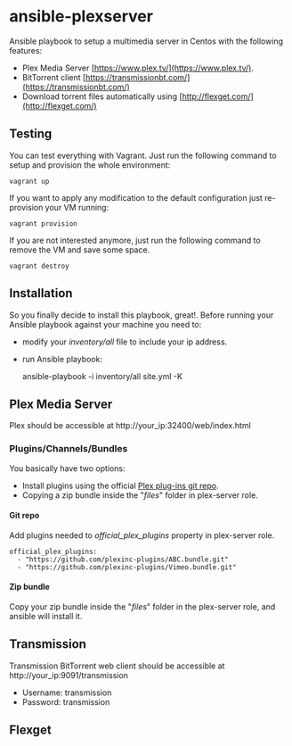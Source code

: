 # ansible-plexserver

Ansible playbook to setup a multimedia server in Centos with the following features:

  - Plex Media Server [https://www.plex.tv/](https://www.plex.tv/).
  - BitTorrent client [https://transmissionbt.com/](https://transmissionbt.com/)
  - Download torrent files automatically using [http://flexget.com/](http://flexget.com/)

## Testing

You can test everything with Vagrant. Just run the following command to setup and provision the whole environment:

    vagrant up

If you want to apply any modification to the default configuration just re-provision your VM running:

    vagrant provision

If you are not interested anymore, just run the following command to remove the VM and save some space.

    vagrant destroy

## Installation

So you finally decide to install this playbook, great!. Before running your Ansible playbook against your machine you need to:

 - modify your *inventory/all* file to include your ip address.
 - run Ansible playbook:


      ansible-playbook -i inventory/all site.yml -K

## Plex Media Server

Plex should be accessible at http://your_ip:32400/web/index.html

### Plugins/Channels/Bundles

You basically have two options:

  - Install plugins using the official [Plex plug-ins git repo](https://github.com/plexinc-plugins).
  - Copying a zip bundle inside the "*files*" folder in plex-server role.

#### Git repo
Add plugins needed to *official_plex_plugins* property in plex-server role.

    official_plex_plugins:
      - "https://github.com/plexinc-plugins/ABC.bundle.git"
      - "https://github.com/plexinc-plugins/Vimeo.bundle.git"

#### Zip bundle
Copy your zip bundle inside the "*files*" folder in the plex-server role, and ansible will install it.

## Transmission

Transmission BitTorrent web client should be accessible at http://your_ip:9091/transmission

- Username: transmission
- Password: transmission

## Flexget
